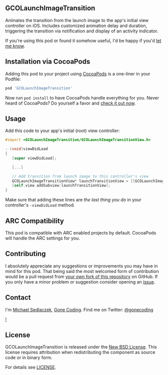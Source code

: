 ## GCOLaunchImageTransition

Animates the transition from the launch image to the app's initial view controller on iOS. Includes customized animation delay and duration, triggering the transition via notification and display of an activity indicator.

If you're using this pod or found it somehow useful, I'd be happy if you'd [let me know](mailto:michael@gonecoding.com).


## Installation via CocoaPods

Adding this pod to your project using [CocoaPods](http://cocoapods.org) is a one-liner in your Podfile:

``` ruby
pod 'GCOLaunchImageTransition'
```

Now run `pod install` to have CocoaPods handle everything for you. Never heard of CocoaPods? Do yourself a favor and [check it out now](http://cocoapods.org).


## Usage

Add this code to your app's initial (root) view controller:

```objective-c
#import <GCOLaunchImageTransition/GCOLaunchImageTransitionView.h>

- (void)viewDidLoad
{
   [super viewDidLoad];

   [...]

   // Add transition from launch image to this controller's view
   GCOLaunchImageTransitionView* launchTransitionView = [[GCOLaunchImageTransitionView alloc] initWithAnimationDelay:3.0 animationDuration:1.0 animationOptions:UIViewAnimationOptionCurveEaseInOut];
   [self.view addSubview:launchTransitionView];
}
```

Make sure that adding these lines are *the last thing you do* in your controller's `-viewDidLoad` method.


## ARC Compatibility

This pod is compatible with ARC enabled projects by default. CocoaPods will handle the ARC settings for you.


## Contributing 

I absolutely appreciate any suggestions or improvements you may have in mind for this pod. That being said the most welcomed form of contribution would be a pull request from [your own fork of this repository](https://help.github.com/articles/fork-a-repo) on GitHub. If you only have a minor problem or suggestion consider opening an [issue](https://github.com/gonecoding/GCOLaunchImageTransition/issues).


## Contact

I'm [Michael Sedlaczek](mailto:michael@gonecoding.com), [Gone Coding](http://gonecoding.com). Find me on Twitter: [@gonecoding](https://twitter.com/gonecoding)

[!](https://dl.dropbox.com/u/46058288/Assets/gonecoding.com/logo_200px.png)

## License

GCOLaunchImageTransition is released under the [New BSD License](http://en.wikipedia.org/wiki/BSD_licenses#3-clause_license_.28.22Revised_BSD_License.22.2C_.22New_BSD_License.22.2C_or_.22Modified_BSD_License.22.29). This license requires attribution when redistributing the component as source code or in binary form.

For details see [LICENSE](https://github.com/gonecoding/GCOLaunchImageTransition/blob/master/LICENSE).

